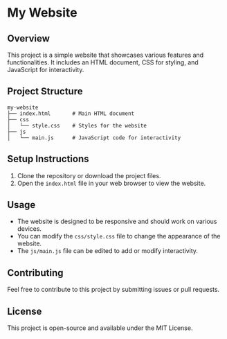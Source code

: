 # My Website

## Overview
This project is a simple website that showcases various features and functionalities. It includes an HTML document, CSS for styling, and JavaScript for interactivity.

## Project Structure
```
my-website
├── index.html       # Main HTML document
├── css
│   └── style.css    # Styles for the website
├── js
│   └── main.js      # JavaScript code for interactivity
```

## Setup Instructions
1. Clone the repository or download the project files.
2. Open the `index.html` file in your web browser to view the website.

## Usage
- The website is designed to be responsive and should work on various devices.
- You can modify the `css/style.css` file to change the appearance of the website.
- The `js/main.js` file can be edited to add or modify interactivity.

## Contributing
Feel free to contribute to this project by submitting issues or pull requests.

## License
This project is open-source and available under the MIT License.